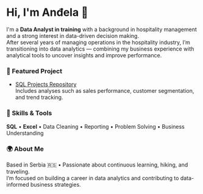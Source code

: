 # Hi, I'm Anđela 👋  

I'm a **Data Analyst in training** with a background in hospitality management and a strong interest in data-driven decision making.  
After several years of managing operations in the hospitality industry, I’m transitioning into data analytics — combining my business experience with analytical tools to uncover insights and improve performance.  

### 💼 Featured Project
- [SQL Projects Repository](https://github.com/andjelaamisic/sql-projects)  
  Includes analyses such as sales performance, customer segmentation, and trend tracking.

### 🧠 Skills & Tools
**SQL** • **Excel** • Data Cleaning • Reporting • Problem Solving • Business Understanding

### 🌍 About Me
Based in Serbia 🇷🇸 • Passionate about continuous learning, hiking, and traveling.  
I’m focused on building a career in data analytics and contributing to data-informed business strategies.
